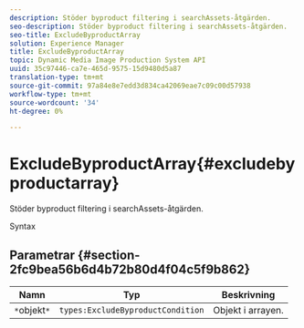 ```yaml
---
description: Stöder byproduct filtering i searchAssets-åtgärden.
seo-description: Stöder byproduct filtering i searchAssets-åtgärden.
seo-title: ExcludeByproductArray
solution: Experience Manager
title: ExcludeByproductArray
topic: Dynamic Media Image Production System API
uuid: 35c97446-ca7e-465d-9575-15d9480d5a87
translation-type: tm+mt
source-git-commit: 97a84e8e7edd3d834ca42069eae7c09c00d57938
workflow-type: tm+mt
source-wordcount: '34'
ht-degree: 0%

---
```



# ExcludeByproductArray{#excludebyproductarray}

Stöder byproduct filtering i searchAssets-åtgärden.

Syntax

## Parametrar {#section-2fc9bea56b6d4b72b80d4f04c5f9b862}

| Namn | Typ | Beskrivning |
|---|---|---|
| `*`objekt`*` | `types:ExcludeByproductCondition` | Objekt i arrayen. |

